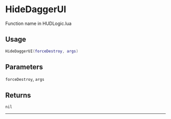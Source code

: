 # HideDaggerUI
Function name in HUDLogic.lua
## Usage
```lua
HideDaggerUI(forceDestroy, args)
```
## Parameters
`forceDestroy`, `args`
## Returns
`nil`

---